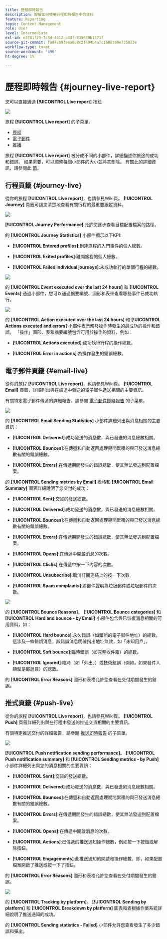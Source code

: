 ```yaml
---
title: 歷程即時報告
description: 瞭解如何使用行程即時報告中的資料
feature: Reporting
topic: Content Management
role: User
level: Intermediate
exl-id: e3781f79-7c8d-4512-b44f-835639b1471f
source-git-commit: fad7eb9feea0d8c21494b4a7c1608369e725023e
workflow-type: tm+mt
source-wordcount: '696'
ht-degree: 1%

---
```


# 歷程即時報告 {#journey-live-report}

您可以直接通過 **[!UICONTROL Live report]** 按鈕

![](assets/report_1.png)

旅程 **[!UICONTROL Live report]** 的子菜單。

* [歷程](#journey-live)
* [電子郵件](#email-live)
* [推播](#push-live)

旅程 **[!UICONTROL Live report]** 被分成不同的小部件，詳細描述你旅途的成功和錯誤。 如果需要，可以調整每個小部件的大小並將其刪除。 有關此的詳細資訊，請參閱此 [節](live-report.md#modify-dashboard)。

## 行程頁籤 {#journey-live}

從你的旅程 **[!UICONTROL Live report]**，也請參見Wiki頁。 **[!UICONTROL Journey]** 頁籤可讓您清楚地查看有關行程的最重要跟蹤資料。

![](assets/report_journey_2.png)

**[!UICONTROL Journey Performance]** 允許您逐步查看目標配置檔案的路徑。

的 **[!UICONTROL Journey Statistics]** 小部件顯示以下KPI:

* **[!UICONTROL Entered profiles]**:到達旅程的入門事件的個人總數。

* **[!UICONTROL Exited profiles]**:離開旅程的個人總數。

* **[!UICONTROL Failed individual journeys]**:未成功執行的單個行程的總數。

![](assets/report_journey_3.png)

的 **[!UICONTROL Event executed over the last 24 hours]** 和 **[!UICONTROL Events]** 通過小部件，您可以通過摘要編號、圖形和表來查看哪些事件已成功執行。

![](assets/report_journey_4.png)

的 **[!UICONTROL Action executed over the last 24 hours]** 和 **[!UICONTROL Actions executed and errors]** 小部件表示觸發操作時發生的最成功的操作和錯誤。 「操作」圖形、表和摘要編號包含可用於操作的資料，例如：

* **[!UICONTROL Actions executed]**:成功執行行程的操作總數。

* **[!UICONTROL Error in actions]**:為操作發生的錯誤總數。

<!--
![](assets/live_report_7.png)

>[!NOTE]
>
>The Offers widgets and metrics are only available if a decision was inserted in an email. For more information on Decision Management, refer to this [page](../offers/get-started/starting-offer-decisioning.md).

The **[!UICONTROL Offers statistic]** and **[!UICONTROL Offers statistics]** over time widgets measure your offer's success and impact on your targeted audience. It detail the main information relative to your message with KPIs:

* **[!UICONTROL Offer sent]**: Total number of sends for the offer.

* **[!UICONTROL Offer impression]**: Number of times the offer was opened in a delivery.

* **[!UICONTROL Offer clicks]**: Number of times an offer was clicked on in a delivery.
-->

## 電子郵件頁籤 {#email-live}

從你的旅程 **[!UICONTROL Live report]**，也請參見Wiki頁。 **[!UICONTROL Email]** 頁籤，詳細列出與在旅途中發送的電子郵件遞送相關的主要資訊。

有關特定電子郵件傳遞的詳細報告，請參閱 [電子郵件即時報告](email-live-report.md) 的子菜單。

![](assets/report_email_1.png)

的 **[!UICONTROL Email Sending Statistics]** 小部件詳細列出與消息相關的主要資訊：

* **[!UICONTROL Delivered]**:成功發送的消息數，與已發送的消息總數相關。

* **[!UICONTROL Bounces]**:在傳遞和自動返回處理期間累積的與已發送消息總數有關的錯誤總數。

* **[!UICONTROL Errors]**:在傳遞期間發生的錯誤總數，使其無法發送到配置檔案。

的 **[!UICONTROL Sending metrics by Email]** 表格和 **[!UICONTROL Email Summary]** 圖表詳細說明了您交付的成功：

* **[!UICONTROL Sent]**:交貨的發送總數。

* **[!UICONTROL Delivered]**:成功發送的消息數，與已發送的消息總數相關。

* **[!UICONTROL Bounces]**:在傳遞和自動返回處理期間累積的與已發送消息總數有關的錯誤總數。

* **[!UICONTROL Errors]**:在傳遞期間發生的錯誤總數，使其無法發送到配置檔案。

* **[!UICONTROL Opens]**:在傳遞中開啟消息的次數。

* **[!UICONTROL Clicks]**:在傳遞中按一下內容的次數。

* **[!UICONTROL Unsubscribe]**:取消訂閱連結上的按一下次數。

* **[!UICONTROL Spam complaints]**:將郵件聲明為垃圾郵件或垃圾郵件的次數。

![](assets/report_email_2.png)

的 **[!UICONTROL Bounce Reasons]**。 **[!UICONTROL Bounce categories]** 和 **[!UICONTROL Hard and bounce - by Email]** 小部件包含與已恢復消息相關的可用資料，如：

* **[!UICONTROL Hard bounce]**:永久錯誤（如錯誤的電子郵件地址）的總數。 這涉及一條錯誤消息，該錯誤消息明確指出地址無效，如「未知用戶」。

* **[!UICONTROL Soft bounce]**:臨時錯誤（如完整收件箱）的總數。

* **[!UICONTROL Ignored]**:臨時（如「外出」）或技術錯誤（例如，如果發件人類型是郵遞員）的總數。

的 **[!UICONTROL Error Reasons]** 圖形和表格允許您查看在交付期間發生的錯誤。

## 推式頁籤 {#push-live}

從你的旅程 **[!UICONTROL Live report]**，也請參見Wiki頁。 **[!UICONTROL Push]** 頁籤詳細列出與在行程中發送的推送交貨相關的主要資訊。

有關特定推送交付的詳細報告，請參閱 [推送即時報告](push-live-report.md) 的子菜單。

![](assets/report_push_1.png)

**[!UICONTROL Push notification sending performance]**。 **[!UICONTROL Push notification summary]** 和 **[!UICONTROL Sending metrics - by Push]** 小部件詳細列出與您的消息相關的主要資訊：

* **[!UICONTROL Sent]**:交貨的發送總數。

* **[!UICONTROL Delivered]**:成功發送的消息數，與已發送的消息總數相關。

* **[!UICONTROL Bounces]**:在傳遞和自動返回處理期間累積的與已發送消息總數有關的錯誤總數。

* **[!UICONTROL Errors]**:在傳遞期間發生的錯誤總數，使其無法發送到配置檔案。

* **[!UICONTROL Opens]**:在傳遞中開啟消息的次數。

* **[!UICONTROL Actions]**:已傳遞的推送通知操作總數，例如按一下按鈕或解除按鈕。

* **[!UICONTROL Engagements]**:此推送通知的開啟和操作總數，即，如果配置檔案開啟了推送或按一下了按鈕。

的 **[!UICONTROL Error Reasons]** 圖形和表格允許您查看在交付期間發生的錯誤。

![](assets/report_push_2.png)

的 **[!UICONTROL Tracking by platform]**。 **[!UICONTROL Sending by platform]** 和 **[!UICONTROL Breakdown by platform]** 圖表和表根據作業系統詳細說明了推送通知的成功。

的 **[!UICONTROL Sending statistics - Failed]** 小部件允許您查看發生了多少錯誤和彈出。
